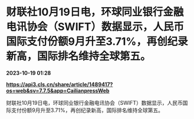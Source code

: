 # 财联社10月19日电，环球同业银行金融电讯协会（SWIFT）数据显示，人民币国际支付份额9月升至3.71%，再创纪录新高，国际排名维持全球第五。

**2023-10-19 01:28**

**https://api3.cls.cn/share/article/1489417?os=web&sv=7.7.5&app=CailianpressWeb**

财联社10月19日电，环球同业银行金融电讯协会（SWIFT）数据显示，人民币国际支付份额9月升至3.71%，再创纪录新高，国际排名维持全球第五。